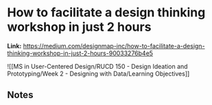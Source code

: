 # How to facilitate a design thinking workshop in just 2 hours
**Link:** https://medium.com/designmap-inc/how-to-facilitate-a-design-thinking-workshop-in-just-2-hours-90033276b4e5

![[MS in User-Centered Design/RUCD 150 - Design Ideation and Prototyping/Week 2 - Designing with Data/Learning Objectives]]

## Notes
